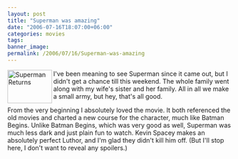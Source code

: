 ```yaml
---
layout: post
title: "Superman was amazing"
date: "2006-07-16T18:07:00+06:00"
categories: movies 
tags: 
banner_image: 
permalink: /2006/07/16/Superman-was-amazing
---
```


<a href="http://supermanreturns.warnerbros.com/webmaster/graphics.html?id=11" target="_blank"><img src="http://pdl.warnerbros.com/wbol/us/supermanreturns/webmaster/SRW_elements_graphic11.jpg" width="100" height="75" border="0" alt="Superman Returns" align="left"></a>

I've been meaning to see Superman since it came out, but I didn't get a chance till this weekend. The whole family went along with my wife's sister and her family. All in all we make a small army, but hey, that's all good.

From the very beginning I absolutely loved the movie. It both referenced the old movies and charted a new course for the character, much like Batman Begins. Unlike Batman Begins, which was very good as well, Superman was much less dark and just plain fun to watch. Kevin Spacey makes an absolutely perfect Luthor, and I'm glad they didn't kill him off. (But I'll stop here, I don't want to reveal any spoilers.)
